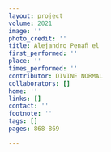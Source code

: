 ```yaml
---
layout: project
volume: 2021
image: ''
photo_credit: ''
title: Alejandro Penaﬁ el
first_performed: ''
place: ''
times_performed: ''
contributor: DIVINE NORMAL
collaborators: []
home: ''
links: []
contact: ''
footnote: ''
tags: []
pages: 868-869

---
```




